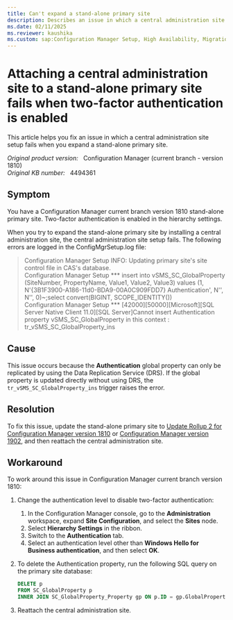 ```yaml
---
title: Can't expand a stand-alone primary site
description: Describes an issue in which a central administration site setup fails when you expand a stand-alone primary site. This issue occurs when the two-factor authentication is enabled in hierarchy settings.
ms.date: 02/11/2025
ms.reviewer: kaushika
ms.custom: sap:Configuration Manager Setup, High Availability, Migration and Recovery\Site Installation or Prerequisites
---
```

# Attaching a central administration site to a stand-alone primary site fails when two-factor authentication is enabled

This article helps you fix an issue in which a central administration site setup fails when you expand a stand-alone primary site.

_Original product version:_ &nbsp; Configuration Manager (current branch - version 1810)  
_Original KB number:_ &nbsp; 4494361

## Symptom

You have a Configuration Manager current branch version 1810 stand-alone primary site. Two-factor authentication is enabled in the hierarchy settings.

When you try to expand the stand-alone primary site by installing a central administration site, the central administration site setup fails. The following errors are logged in the ConfigMgrSetup.log file:

> Configuration Manager Setup    INFO: Updating primary site's site control file in CAS's database.  
> Configuration Manager Setup    \*** insert into vSMS_SC_GlobalProperty (SiteNumber, PropertyName, Value1, Value2, Value3) values (1, N'{3B1F3900-A186-11d0-BDA9-00A0C909FDD7} Authentication', N'', N'', 0)~;select convert(BIGINT, SCOPE_IDENTITY())  
> Configuration Manager Setup    *** [42000][50000][Microsoft][SQL Server Native Client 11.0][SQL Server]Cannot insert Authentication property vSMS_SC_GlobalProperty in this context : tr_vSMS_SC_GlobalProperty_ins

## Cause

This issue occurs because the **Authentication** global property can only be replicated by using the Data Replication Service (DRS). If the global property is updated directly without using DRS, the `tr_vSMS_SC_GlobalProperty_ins` trigger raises the error.

## Resolution

To fix this issue, update the stand-alone primary site to [Update Rollup 2 for Configuration Manager version 1810](https://support.microsoft.com/help/4488598) or [Configuration Manager version 1902](/mem/configmgr/core/plan-design/changes/whats-new-in-version-1902), and then reattach the central administration site.

## Workaround

To work around this issue in Configuration Manager current branch version 1810:

1. Change the authentication level to disable two-factor authentication:

   1. In the Configuration Manager console, go to the **Administration** workspace, expand **Site Configuration**, and select the **Sites** node.
   2. Select **Hierarchy Settings** in the ribbon.
   3. Switch to the **Authentication** tab.
   4. Select an authentication level other than **Windows Hello for Business authentication**, and then select **OK**.

1. To delete the Authentication property, run the following SQL query on the primary site database:

    ```sql
    DELETE p
    FROM SC_GlobalProperty p
    INNER JOIN SC_GlobalProperty_Property gp ON p.ID = gp.GlobalPropertyID AND gp.Name=N'{3B1F3900-A186-11d0-BDA9-00A0C909FDD7} Authentication'
    ```

1. Reattach the central administration site.
